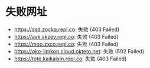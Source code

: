 # 失败网址
- https://ssd.zockq.repl.co: 失败 (403
Failed)
- https://ask.skzey.repl.co: 失败 (403
Failed)
- https://moo.zxco.repl.co: 失败 (403
Failed)
- https://oko-limkon.cloud.okteto.net: 失败 (502
Failed)
- https://tote.kaikaixin.repl.co: 失败 (403
Failed)
